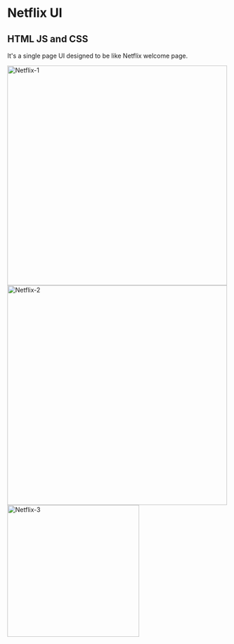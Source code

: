 # Netflix UI

## HTML JS and CSS

It's a single page UI designed to be like Netflix welcome page.

<img src="https://i.ibb.co/XbtBb0p/Netflix-1.jpg" alt="Netflix-1" width="500">
<img src="https://i.ibb.co/1MsbR8n/Netflix-2.jpg" alt="Netflix-2" width="500">
<img src="https://i.ibb.co/xSgS9XJ/Netflix-3.jpg" alt="Netflix-3" width="300">
